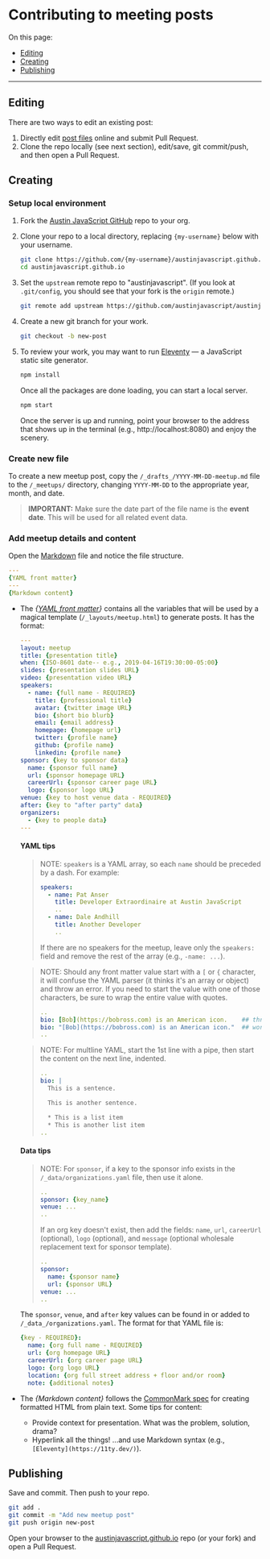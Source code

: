 # Contributing to meeting posts

On this page:

* [Editing](#editing)
* [Creating](#creating)
* [Publishing](#publishing)

---

## Editing

There are two ways to edit an existing post:

1. Directly edit [post files](https://github.com/austinjavascript/austinjavascript.github.io/tree/master/_posts) online and submit Pull Request.
1. Clone the repo locally (see next section), edit/save, git commit/push, and then open a Pull Request.

## Creating

### Setup local environment

1. Fork the [Austin JavaScript GitHub](https://github.com/austinjavascript/austinjavascript.github.io/) repo to your org.
1. Clone your repo to a local directory, replacing `{my-username}` below with your username.

    ```sh
    git clone https://github.com/{my-username}/austinjavascript.github.io.git
    cd austinjavascript.github.io
    ```

1. Set the `upstream` remote repo to "austinjavascript". (If you look at `.git/config`, you should see that your fork is the `origin` remote.)

    ```sh
    git remote add upstream https://github.com/austinjavascript/austinjavascript.github.io.git
    ```

2. Create a new git branch for your work.

    ```sh
    git checkout -b new-post
    ```

3. To review your work, you may want to run [Eleventy](https://11ty.dev/) — a JavaScript static site generator.

    ```sh
    npm install
    ```

    Once all the packages are done loading, you can start a local server.

    ```sh
    npm start
    ```

    Once the server is up and running, point your browser to the address that shows up in the terminal (e.g., http://localhost:8080) and enjoy the scenery.

### Create new file

To create a new meetup post, copy the `/_drafts_/YYYY-MM-DD-meetup.md` file to the `/_meetups/` directory, changing `YYYY-MM-DD` to the appropriate year, month, and date.

> **IMPORTANT:** Make sure the date part of the file name is the **event date**. This will be used for all related event data.

### Add meetup details and content

Open the [Markdown](https://commonmark.org/) file and notice the file structure.

```yaml
---
{YAML front matter}
---
{Markdown content}
```

* The *{[YAML front matter](https://jekyllrb.com/docs/front-matter/)}* contains all the variables that will be used by a magical template (`/_layouts/meetup.html`) to generate posts. It has the format:

    ```yaml
    ---
    layout: meetup
    title: {presentation title}
    when: {ISO-8601 date-- e.g., 2019-04-16T19:30:00-05:00}
    slides: {presentation slides URL}
    video: {presentation video URL}
    speakers:
      - name: {full name - REQUIRED}
        title: {professional title}
        avatar: {twitter image URL}
        bio: {short bio blurb}
        email: {email address}
        homepage: {homepage url}
        twitter: {profile name}
        github: {profile name}
        linkedin: {profile name}
    sponsor: {key to sponsor data}
      name: {sponsor full name}
      url: {sponsor homepage URL}
      careerUrl: {sponsor career page URL}
      logo: {sponsor logo URL}
    venue: {key to host venue data - REQUIRED}
    after: {key to "after party" data}
    organizers:
      - {key to people data}
    ---
    ```

    #### YAML tips

    > NOTE: `speakers` is a YAML array, so each `name` should be preceded by a dash. For example:
    >
    > ```yaml
    > speakers:
    >   - name: Pat Anser
    >     title: Developer Extraordinaire at Austin JavaScript
    >     ..
    >   - name: Dale Andhill
    >     title: Another Developer
    >     ..
    > ```
    >
    > If there are no speakers for the meetup, leave only the `speakers:` field and remove the rest of the array (e.g., `-name: ...`).
    >

    > NOTE: Should any front matter value start with a `[` or `{` character, it will confuse the YAML parser (it thinks it's an array or object) and throw an error. If you need to start the value with one of those characters, be sure to wrap the entire value with quotes.
    >
    > ```yaml
    > ..
    > bio: [Bob](https://bobross.com) is an American icon.    ## throws error
    > bio: "[Bob](https://bobross.com) is an American icon."  ## works
    > ..
    > ```
    >

    > NOTE: For multline YAML, start the 1st line with a pipe, then start the content on the next line, indented.
    >
    > ```yaml
    > ..
    > bio: |
    >   This is a sentence.
    >
    >   This is another sentence.
    >
    >   * This is a list item
    >   * This is another list item
    > ..
    > ```
    >

    #### Data tips

    > NOTE: For `sponsor`, if a key to the sponsor info exists in the `/_data/organizations.yaml` file, then use it alone.
    >
    > ```yaml
    > ..
    > sponsor: {key_name}
    > venue: ...
    > ..
    > ```
    >
    > If an org key doesn't exist, then add the fields: `name`, `url`, `careerUrl` (optional), `logo` (optional), and `message` (optional wholesale replacement text for sponsor template).
    >
    > ```yaml
    > ..
    > sponsor:
    >   name: {sponsor name}
    >   url: {sponsor URL}
    > venue: ...
    > ..
    > ```

    The `sponsor`, `venue`, and `after` key values can be found in or added to `/_data_/organizations.yaml`. The format for that YAML file is:

    ```yaml
    {key - REQUIRED}:
      name: {org full name - REQUIRED}
      url: {org homepage URL}
      careerUrl: {org career page URL}
      logo: {org logo URL}
      location: {org full street address + floor and/or room}
      note: {additional notes}
    ```

* The _{Markdown content}_ follows the [CommonMark spec](https://commonmark.org/help/) for creating formatted HTML from plain text. Some tips for content:

    * Provide context for presentation. What was the problem, solution, drama?
    * Hyperlink all the things! ...and use Markdown syntax (e.g., `[Eleventy](https://11ty.dev/)`).

## Publishing

Save and commit. Then push to your repo.

```sh
git add .
git commit -m "Add new meetup post"
git push origin new-post
```

Open your browser to the [austinjavascript.github.io](https://www.github.com/austinjavascript/austinjavascript.github.io/) repo (or your fork) and open a Pull Request.
